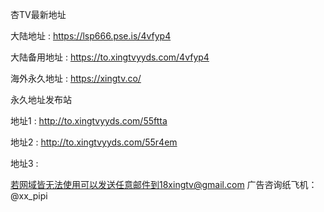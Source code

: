 杏TV最新地址

大陆地址  : https://lsp666.pse.is/4vfyp4

大陆备用地址 : https://to.xingtvyyds.com/4vfyp4 

海外永久地址  : https://xingtv.co/


永久地址发布站

地址1 : http://to.xingtvyyds.com/55ftta 

地址2 : http://to.xingtvyyds.com/55r4em 

地址3 :

若网域皆无法使用可以发送任意邮件到18xingtv@gmail.com
广告咨询纸飞机：@xx_pipi
